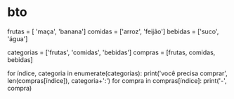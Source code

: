# bto
frutas = [ 'maça', 'banana']
comidas = ['arroz', 'feijão']
bebidas = ['suco', 'água']

categorias = ['frutas', 'comidas', 'bebidas']
compras = [frutas, comidas, bebidas]

for índice, categoria in enumerate(categorias):
    print('você precisa comprar', len(compras[índice]), categoria+':')
    for compra in compras[índice]:
        print('-', compra)
